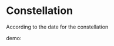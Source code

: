 Constellation
==============

According to the date for the constellation

demo:
<?php
	include 'constellation.php';
	$constellation_info = Constellation::getDateToConstellation( '2016-04-10' );

* * *

Copyright (c) smile
# php_constellation
